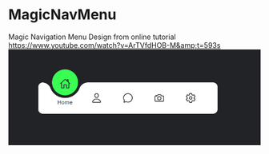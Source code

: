 # MagicNavMenu
Magic Navigation Menu Design from online tutorial https://www.youtube.com/watch?v=ArTVfdHOB-M&amp;t=593s
![Screenshot](MagicNavMenu.png)
